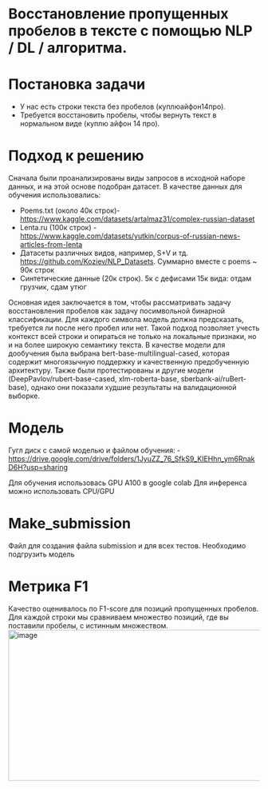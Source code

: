 # Восстановление пропущенных пробелов в тексте с помощью NLP / DL / алгоритма.

# Постановка задачи
- У нас есть строки текста без пробелов (куплюайфон14про).
- Требуется восстановить пробелы, чтобы вернуть текст в нормальном виде (куплю айфон 14 про).


# Подход к решению
Сначала были проанализированы виды запросов в исходной наборе данных, и на этой основе подобран датасет.
В качестве данных для обучения использовались:
- Poems.txt (около 40к строк)- https://www.kaggle.com/datasets/artalmaz31/complex-russian-dataset
- Lenta.ru (100к строк) - https://www.kaggle.com/datasets/yutkin/corpus-of-russian-news-articles-from-lenta
- Датасеты различных видов, например, S+V и тд. https://github.com/Koziev/NLP_Datasets. Суммарно вместе с poems ~ 90к строк
- Синтетические данные (20к строк). 5к с дефисами  15к вида: отдам грузчик, сдам утюг

Основная идея заключается в том, чтобы рассматривать задачу восстановления пробелов как задачу посимвольной бинарной классификации. Для каждого символа модель должна предсказать, требуется ли после него пробел или нет. Такой подход позволяет учесть контекст всей строки и опираться не только на локальные признаки, но и на более широкую семантику текста.
В качестве модели для дообучения была выбрана bert-base-multilingual-cased, которая содержит многоязычную поддержку и качественную предобученную архитектуру.
Также были протестированы и другие модели (DeepPavlov/rubert-base-cased, xlm-roberta-base, sberbank-ai/ruBert-base), однако они показали худшие результаты на валидационной выборке.


# Модель
Гугл диск с самой моделью и файлом обучения: 
-https://drive.google.com/drive/folders/1JyuZZ_76_SfkS9_KIEHhn_ym6RnakD6H?usp=sharing

Для обучения использовась GPU A100 в google colab
Для инференса можно использовать CPU/GPU

# Make_submission
Файл для создания файла submission и для всех тестов. Необходимо подгрузить модель
# Метрика F1
Качество оценивалось по F1-score для позиций пропущенных пробелов.
Для каждой строки мы сравниваем множество позиций, где вы поставили пробелы, с истинным множеством.
<img width="654" height="302" alt="image" src="https://github.com/user-attachments/assets/d4c0a9f3-378f-46e1-9a47-a5291fd488e1" />


